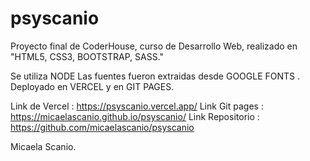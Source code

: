 # psyscanio
Proyecto final de CoderHouse, curso de Desarrollo Web, realizado en "HTML5, CSS3, BOOTSTRAP, SASS."

Se utiliza NODE
Las fuentes fueron extraidas desde GOOGLE FONTS .
Deployado en VERCEL y en GIT PAGES.

Link de Vercel : https://psyscanio.vercel.app/
Link Git pages : https://micaelascanio.github.io/psyscanio/
Link Repositorio : https://github.com/micaelascanio/psyscanio

Micaela Scanio.
